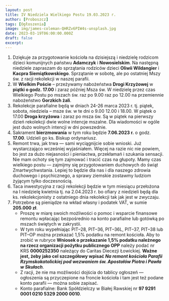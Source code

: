 ```yaml
---
layout: post
title: IV Niedziela Wielkiego Postu 19.03.2023 r.
author: [Proboszcz]
tags: [Ogłoszenia]
image: img/james-coleman-QHRZv6PIW4s-unsplash.jpg
date: 2023-03-19T06:00:00.000Z
draft: false
excerpt: 
---
```


1. Dziękuje za przygotowanie kościoła na dzisiejszą i niedzielę rodzicom dzieci komunijnych państwu **Adamczyk** i **Nowosielskim**. Na następną niedziele zapraszam do sprzątania rodziców dzieci **Oliwii Wildangier** i **Kacpra Siemiątkowskiego**. Sprzątanie w sobotę, ale po ostatniej Mszy św. z racji rekolekcji w naszej parafii.
2. W **Wielkim Poście** – przeżywamy nabożeństwa **Drogi Krzyżowej** w **piątki o godz. 17.00** i zaraz później Msza św. W niedzielę przez czas Wielkiego Postu po mszach św. raz po 9.00 raz po 12.00 na przemiennie nabożeństwo **Gorzkich żali**.
3. Rekolekcje parafialne będą w dniach 24-26 marca 2023 r. tj. piątek, sobota, niedziela – msze św. w te dni o 9.00 12.00 i 18.00. W piątek o 17.00 **Droga krzyżowa** i zaraz po msza św. Są w piątek na pierwszy dzień rekolekcji dwie wolne intencje mszalne. Dla
   wiadomości w ogóle jest dużo wolnych intencji w dni powszednie.
4. Sakrament **bierzmowania** w tym roku będzie **7.06.2023 r.** o godz. **17.00**. Udzieli go ks. Biskup ordynariusz.
5. Remont trwa, jak trwa — sami wyciągnijcie sobie wnioski. Już wystarczająco wcześniej wyjaśniałem.
   Więcej na razie nic nie powiem, bo jest za dużo niejasności i pieniactwa, przekłamań i szukania
   sensacji. Nie mam ochoty się tym zajmować i tracić czas na głupoty. Mamy czas wielkiego postu —
   zajmijmy się przygotowaniem duchowych do świąt Zmartwychwstania. Lepiej to będzie dla nas i dla
   naszego zdrowia duchowego i psychicznego, a sprawy ziemskie zostawmy ludziom żyjącym tylko
   doczesnością.
6. Taca inwestycyjna z racji rekolekcji będzie w tym miesiącu przełożona na I niedzielę kwietnia tj. na 2.04.2023 r. bo ofiary z niedzieli będą dla ks. rekolekcjonisty z ostatniego dnia rekolekcji tak jak jest w zwyczaju.
7. Potrzebne są pieniądze na wkład własny i podatek VAT, w sumie **205.000 zł**.
   - Proszę w miarę swoich możliwości o pomoc i wsparcie finansowe remontu wpłacając bezpośrednio na konto parafialne lub gotówką po mszach świętych w zakrystii.
   - W tym roku wypełniając PIT–28, PIT–36, PIT–36L, PIT–37, PIT–38 lub PIT–OP można przekazać 1,5% podatku na remont kościoła. Aby to zrobić w rubryce **Wniosek o przekazanie 1,5% podatku należnego na rzecz organizacji pożytku publicznego OPP** należy podać nr KRS **0000252350** należący do Caritas Diecezji Łowickiej. **Ważne jest, żeby jako cel szczegółowy wpisać _Na remont kościoła Parafii Rzymskokatolickiej pod wezwaniem św. Apostołów Piotra i Pawła w Skułach_**.    
   - Z racji, że nie ma możliwości dojścia do tablicy ogłoszeń — ogłoszenia są przyczepione na froncie kościoła i tam jest też podane konto parafii — można sobie zapisać.
   - Konto parafialne: Bank Spółdzielczy w Białej Rawskiej nr **97 9291 0001 0210 5329 2000 0010**.
